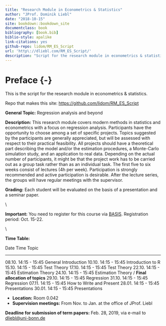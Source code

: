 ```yaml
--- 
title: "Research Module in Econometrics & Statistics"
author: "JProf. Dominik Liebl"
date: "2018-10-15"
site: bookdown::bookdown_site
documentclass: book
bibliography: [book.bib]
biblio-style: apalike
link-citations: yes
github-repo: lidom/RM_ES_Script
url: 'http\://dliebl.com/RM_ES_Script/'
description: "Script for the research module in econometrics & statistics (University Bonn)."
---
```


# Preface {-}


This is the script for the research module in econometrics & statistics. 


Repo that makes this site: https://github.com/lidom/RM_ES_Script


**General Topic:**
Regression analysis and beyond 
  
**Description:** 
This research module covers modern methods in statistics and econometrics with a focus on regression analysis. Participants have the opportunity to choose among a set of specific projects. Topics suggested by the participants are generally appreciated, but will be assessed with respect to their practical feasibility. All projects should have a theoretical part describing the model and/or the estimation procedures, a Monte-Carlo simulation study, and an application to real data. Depending on the actual number of participants, it might be that the project work has to be carried out as a group task rather than as an individual task. The first five to six weeks consist of lectures (4h per week). Participation is strongly recommended and active participation is desirable. After the lecture series, the groups will have regular meetings with the supervisor. 

**Grading:**
Each student will be evaluated on the basis of a presentation and a seminar paper. 


\

**Important:** You need to register for this course via [BASIS](https://basis.uni-bonn.de/). Registration period: Oct. 15-22.  


\


**Time Table:**

Date        Time               Topic
----------  -----------------  ---------------------------------
08.10.      14:15 - 15:45      General Introduction 
10.10.      14:15 - 15:45      Introduction to R
15.10.      14:15 - 15:45      Test Theory
17.10.      14:15 - 15:45      Test Theory
22.10.      14:15 - 15:45      Estimation Theory
24.10.      14:15 - 15:45      Estimation Theory / **Final allocation of topics**
29.10.      14:15 - 15:45      Regression
31.10.      14:15 - 15:45      Regression
07.11.      14:15 - 15:45      How to Write and Present
28.01.      14:15 - 15:45      Presentations
30.01.      14:15 - 15:45      Presentations


- **Location:** Room 0.042
- **Supervision meetings:** From Nov. to Jan. at the office of JProf. Liebl


**Deadline for submission of term papers:** Feb. 28, 2019, via e-mail to [dliebl@uni-bonn.de](mailto:dliebl@uni-bonn.de)



<!-- 05.11.      14:15 - 15:45      Bootstrap -->
<!-- 21.01.      14:15 - 15:45      Presentations -->
<!-- 23.01.      14:15 - 15:45      Presentations -->

